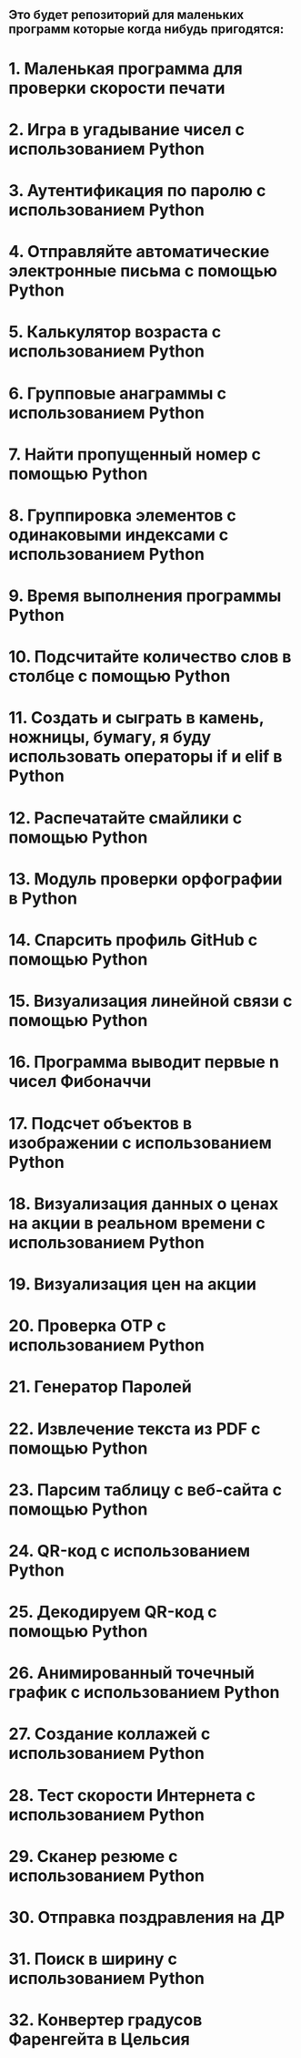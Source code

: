 ## Это будет репозиторий для маленьких программ которые когда нибудь пригодятся:
# 1. Маленькая программа для проверки скорости печати 
# 2. Игра в угадывание чисел с использованием Python
# 3. Аутентификация по паролю с использованием Python
# 4. Отправляйте автоматические электронные письма с помощью Python
# 5. Калькулятор возраста с использованием Python
# 6. Групповые анаграммы с использованием Python
# 7. Найти пропущенный номер с помощью Python
# 8. Группировка элементов с одинаковыми индексами с использованием Python
# 9. Время выполнения программы Python
# 10. Подсчитайте количество слов в столбце с помощью Python
# 11. Cоздать и сыграть в камень, ножницы, бумагу, я буду использовать операторы if и elif в Python
# 12. Распечатайте смайлики с помощью Python
# 13. Модуль проверки орфографии в Python
# 14. Спарсить профиль GitHub с помощью Python
# 15. Визуализация линейной связи с помощью Python
# 16. Программа выводит первые n чисел Фибоначчи
# 17. Подсчет объектов в изображении с использованием Python
# 18. Визуализация данных о ценах на акции в реальном времени с использованием Python
# 19. Bизуализация цен на акции
# 20. Проверка OTP с использованием Python
# 21. Генератор Паролей
# 22. Извлечение текста из PDF с помощью Python
# 23. Парсим таблицу с веб-сайта с помощью Python
# 24. QR-код с использованием Python
# 25. Декодируем QR-код с помощью Python
# 26. Анимированный точечный график с использованием Python
# 27. Создание коллажей с использованием Python
# 28. Тест скорости Интернета с использованием Python
# 29. Сканер резюме с использованием Python
# 30. Отправка поздравления на ДР
# 31. Поиск в ширину с использованием Python
# 32. Конвертер градусов Фаренгейта в Цельсия